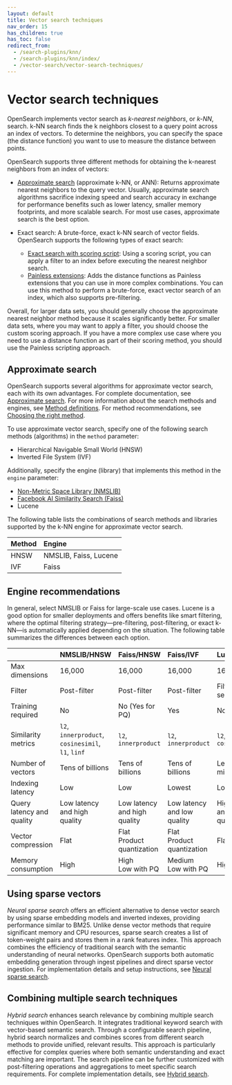 ```yaml
---
layout: default
title: Vector search techniques
nav_order: 15
has_children: true
has_toc: false
redirect_from:
  - /search-plugins/knn/
  - /search-plugins/knn/index/ 
  - /vector-search/vector-search-techniques/     
---
```


# Vector search techniques

OpenSearch implements vector search as *k-nearest neighbors*, or *k-NN*, search. k-NN search finds the k neighbors closest to a query point across an index of vectors. To determine the neighbors, you can specify the space (the distance function) you want to use to measure the distance between points.

OpenSearch supports three different methods for obtaining the k-nearest neighbors from an index of vectors:

- [Approximate search](#approximate-search) (approximate k-NN, or ANN): Returns approximate nearest neighbors to the query vector. Usually, approximate search algorithms sacrifice indexing speed and search accuracy in exchange for performance benefits such as lower latency, smaller memory footprints, and more scalable search. For most use cases, approximate search is the best option.

- Exact search: A brute-force, exact k-NN search of vector fields. OpenSearch supports the following types of exact search: 
  - [Exact search with scoring script]({{site.url}}{{site.baseurl}}/search-plugins/knn/knn-score-script/): Using a scoring script, you can apply a filter to an index before executing the nearest neighbor search. 
  - [Painless extensions]({{site.url}}{{site.baseurl}}/search-plugins/knn/painless-functions/): Adds the distance functions as Painless extensions that you can use in more complex combinations. You can use this method to perform a brute-force, exact vector search of an index, which also supports pre-filtering. 


Overall, for larger data sets, you should generally choose the approximate nearest neighbor method because it scales significantly better. For smaller data sets, where you may want to apply a filter, you should choose the custom scoring approach. If you have a more complex use case where you need to use a distance function as part of their scoring method, you should use the Painless scripting approach.

## Approximate search

OpenSearch supports several algorithms for approximate vector search, each with its own advantages. For complete documentation, see [Approximate search]({{site.url}}{{site.baseurl}}/search-plugins/knn/approximate-knn/). For more information about the search methods and engines, see [Method definitions]({{site.url}}{{site.baseurl}}/vector-search/creating-vector-index/method/). For method recommendations, see [Choosing the right method]({{site.url}}{{site.baseurl}}/vector-search/creating-vector-index/method/#choosing-the-right-method).

To use approximate vector search, specify one of the following search methods (algorithms) in the `method` parameter:

- Hierarchical Navigable Small World (HNSW)
- Inverted File System (IVF)

Additionally, specify the engine (library) that implements this method in the `engine` parameter:

- [Non-Metric Space Library (NMSLIB)](https://github.com/nmslib/nmslib)
- [Facebook AI Similarity Search (Faiss)](https://github.com/facebookresearch/faiss)
- Lucene

The following table lists the combinations of search methods and libraries supported by the k-NN engine for approximate vector search.

Method | Engine
:--- | :---
HNSW | NMSLIB, Faiss, Lucene
IVF | Faiss 

## Engine recommendations

In general, select NMSLIB or Faiss for large-scale use cases. Lucene is a good option for smaller deployments and offers benefits like smart filtering, where the optimal filtering strategy—pre-filtering, post-filtering, or exact k-NN—is automatically applied depending on the situation. The following table summarizes the differences between each option.

| |  NMSLIB/HNSW |  Faiss/HNSW |  Faiss/IVF |  Lucene/HNSW |
|:---|:---|:---|:---|:---|
|  Max dimensions |  16,000  |  16,000 |  16,000 |  16,000 |
|  Filter |  Post-filter |  Post-filter |  Post-filter |  Filter during search |
|  Training required |  No |  No (Yes for PQ) |  Yes |  No |
|  Similarity metrics |  `l2`, `innerproduct`, `cosinesimil`, `l1`, `linf`  |  `l2`, `innerproduct` |  `l2`, `innerproduct` |  `l2`, `cosinesimil` |
|  Number of vectors   |  Tens of billions |  Tens of billions |  Tens of billions |  Less than 10 million |
|  Indexing latency |  Low |  Low  |  Lowest  |  Low  |
|  Query latency and quality  |  Low latency and high quality |  Low latency and high quality  |  Low latency and low quality  |  High latency and high quality  |
|  Vector compression  |  Flat |  Flat <br>Product quantization |  Flat <br>Product quantization |  Flat  |
|  Memory consumption |  High  |  High <br> Low with PQ |  Medium <br> Low with PQ |  High  |

## Using sparse vectors

_Neural sparse search_ offers an efficient alternative to dense vector search by using sparse embedding models and inverted indexes, providing performance similar to BM25. Unlike dense vector methods that require significant memory and CPU resources, sparse search creates a list of token-weight pairs and stores them in a rank features index. This approach combines the efficiency of traditional search with the semantic understanding of neural networks. OpenSearch supports both automatic embedding generation through ingest pipelines and direct sparse vector ingestion. For implementation details and setup instructions, see [Neural sparse search]({{site.url}}{{site.baseurl}}/vector-search/ml-powered-search/neural-sparse-search/).

## Combining multiple search techniques

_Hybrid search_ enhances search relevance by combining multiple search techniques within OpenSearch. It integrates traditional keyword search with vector-based semantic search. Through a configurable search pipeline, hybrid search normalizes and combines scores from different search methods to provide unified, relevant results. This approach is particularly effective for complex queries where both semantic understanding and exact matching are important. The search pipeline can be further customized with post-filtering operations and aggregations to meet specific search requirements. For complete implementation details, see [Hybrid search]({{site.url}}{{site.baseurl}}/vector-search/ml-powered-search/hybrid-search/).
